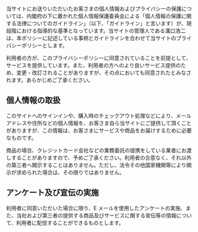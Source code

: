 当サイトにお送りいただいたお客さまの個人情報およびプライバシーの保護については、内閣府の下に置かれた個人情報保護委員会による「個人情報の保護に関する法律についてのガイドライン」（以下、「ガイドライン」と言います）が、現段階における指導的な基準となっています。当サイトの管理人である溝口浩二は、本ポリシーに記述している事柄とガイドラインを合わせて当サイトのプライバシーポリシーとします。

利用者の方が、このプライバシーポリシーに同意されていることを前提として、サービスを提供しています。また、利用者の方へのより良いサービス提供のため、変更・改訂されることがありますが、その点においても同意されたとみなされます。あらかじめご了承ください。

## 個人情報の取扱

このサイトへのサインインや、購入時のチェックアウト処理などにより、メールアドレスや住所などの個人情報を、お客さま自ら当サイトにご提供して頂くことがありますが、この情報は、お客さまにサービスや商品をお届けするために必要なものです。

商品の場合、クレジットカード会社などの業務委託の提携をしている業者にお渡しすることがありますので、予めご了承ください。利用者の合意なく、それ以外の第三者へ開示することはありません。ただし、法令その他国家機関等により開示が求められた場合は、その限りではありません。

## アンケート及び宣伝の実施

利用者に同意いただいた場合に限り、E メールを使用したアンケートの実施、また、当社および第三者の提供する商品及びサービスに関する宣伝等の情報について、利用者に配信することができるものとします。
